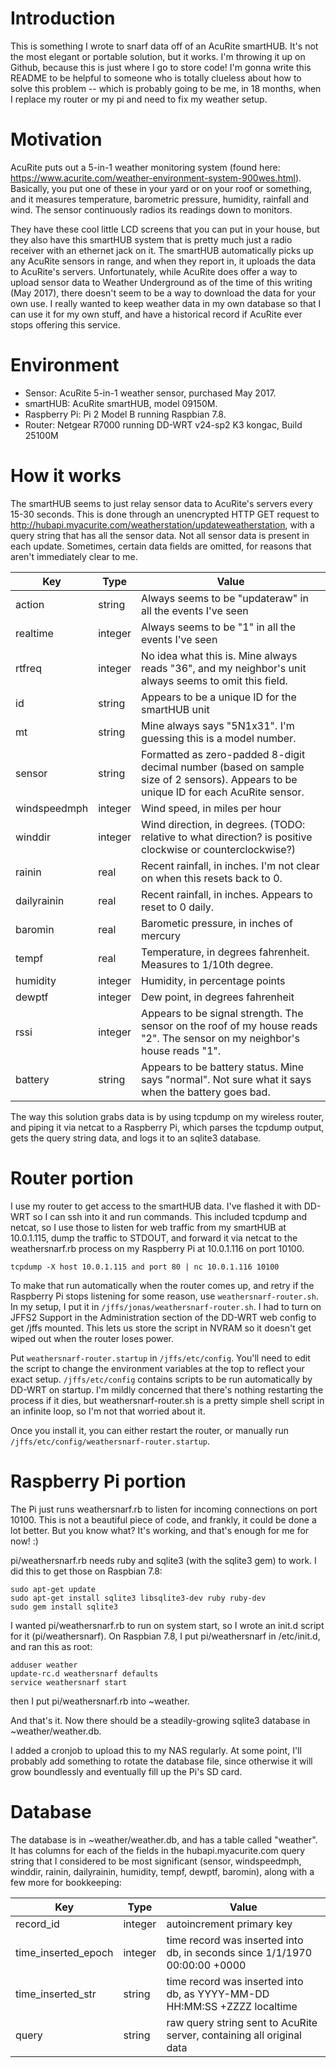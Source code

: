 # Introduction
This is something I wrote to snarf data off of an AcuRite smartHUB. It's not the most elegant or portable solution, but it works. I'm throwing it up on Github, because this is just where I go to store code! I'm gonna write this README to be helpful to someone who is totally clueless about how to solve this problem -- which is probably going to be me, in 18 months, when I replace my router or my pi and need to fix my weather setup.

# Motivation
AcuRite puts out a 5-in-1 weather monitoring system (found here: https://www.acurite.com/weather-environment-system-900wes.html). Basically, you put one of these in your yard or on your roof or something, and it measures temperature, barometric pressure, humidity, rainfall and wind. The sensor continuously radios its readings down to monitors.

They have these cool little LCD screens that you can put in your house, but they also have this smartHUB system that is pretty much just a radio receiver with an ethernet jack on it. The smartHUB automatically picks up any AcuRite sensors in range, and when they report in, it uploads the data to AcuRite's servers. Unfortunately, while AcuRite does offer a way to upload sensor data to Weather Underground as of the time of this writing (May 2017), there doesn't seem to be a way to download the data for your own use. I really wanted to keep weather data in my own database so that I can use it for my own stuff, and have a historical record if AcuRite ever stops offering this service.

# Environment

* Sensor: AcuRite 5-in-1 weather sensor, purchased May 2017.
* smartHUB: AcuRite smartHUB, model 09150M.
* Raspberry Pi: Pi 2 Model B running Raspbian 7.8.
* Router: Netgear R7000 running DD-WRT v24-sp2 K3 kongac, Build 25100M

# How it works
The smartHUB seems to just relay sensor data to AcuRite's servers every 15-30 seconds. This is done through an unencrypted HTTP GET request to http://hubapi.myacurite.com/weatherstation/updateweatherstation, with a query string that has all the sensor data. Not all sensor data is present in each update. Sometimes, certain data fields are omitted, for reasons that aren't immediately clear to me.

Key | Type | Value
--- | ---- | -----
action | string | Always seems to be "updateraw" in all the events I've seen
realtime | integer | Always seems to be "1" in all the events I've seen
rtfreq | integer| No idea what this is. Mine always reads "36", and my neighbor's unit always seems to omit this field.
id | string | Appears to be a unique ID for the smartHUB unit
mt | string | Mine always says "5N1x31". I'm guessing this is a model number.
sensor | string | Formatted as zero-padded 8-digit decimal number (based on sample size of 2 sensors). Appears to be unique ID for each AcuRite sensor.
windspeedmph | integer | Wind speed, in miles per hour
winddir | integer | Wind direction, in degrees. (TODO: relative to what direction? is positive clockwise or counterclockwise?)
rainin | real | Recent rainfall, in inches. I'm not clear on when this resets back to 0.
dailyrainin | real | Recent rainfall, in inches. Appears to reset to 0 daily.
baromin | real | Barometic pressure, in inches of mercury
tempf | real | Temperature, in degrees fahrenheit. Measures to 1/10th degree.
humidity | integer | Humidity, in percentage points
dewptf | integer | Dew point, in degrees fahrenheit
rssi | integer | Appears to be signal strength. The sensor on the roof of my house reads "2". The sensor on my neighbor's house reads "1".
battery | string | Appears to be battery status. Mine says "normal". Not sure what it says when the battery goes bad.

The way this solution grabs data is by using tcpdump on my wireless router, and piping it via netcat to a Raspberry Pi, which parses the tcpdump output, gets the query string data, and logs it to an sqlite3 database.

# Router portion

I use my router to get access to the smartHUB data. I've flashed it with DD-WRT so I can ssh into it and run commands. This included tcpdump and netcat, so I use those to listen for web traffic from my smartHUB at 10.0.1.115, dump the traffic to STDOUT, and forward it via netcat to the weathersnarf.rb process on my Raspberry Pi at 10.0.1.116 on port 10100.

```
tcpdump -X host 10.0.1.115 and port 80 | nc 10.0.1.116 10100
```

To make that run automatically when the router comes up, and retry if the Raspberry Pi stops listening for some reason, use `weathersnarf-router.sh`. In my setup, I put it in `/jffs/jonas/weathersnarf-router.sh`. I had to turn on JFFS2 Support in the Administration section of the DD-WRT web config to get /jffs mounted. This lets us store the script in NVRAM so it doesn't get wiped out when the router loses power.

Put `weathersnarf-router.startup` in `/jffs/etc/config`. You'll need to edit the script to change the environment variables at the top to reflect your exact setup. `/jffs/etc/config` contains scripts to be run automatically by DD-WRT on startup. I'm mildly concerned that there's nothing restarting the process if it dies, but weathersnarf-router.sh is a pretty simple shell script in an infinite loop, so I'm not that worried about it.

Once you install it, you can either restart the router, or manually run `/jffs/etc/config/weathersnarf-router.startup`.

# Raspberry Pi portion

The Pi just runs weathersnarf.rb to listen for incoming connections on port 10100. This is not a beautiful piece of code, and frankly, it could be done a lot better. But you know what? It's working, and that's enough for me for now! :)

pi/weathersnarf.rb needs ruby and sqlite3 (with the sqlite3 gem) to work. I did this to get those on Raspbian 7.8:

```
sudo apt-get update
sudo apt-get install sqlite3 libsqlite3-dev ruby ruby-dev
sudo gem install sqlite3
```

I wanted pi/weathersnarf.rb to run on system start, so I wrote an init.d script for it (pi/weathersnarf). On Raspbian 7.8, I put pi/weathersnarf in /etc/init.d, and ran this as root:

```
adduser weather
update-rc.d weathersnarf defaults
service weathersnarf start
```

then I put pi/weathersnarf.rb into ~weather.

And that's it. Now there should be a steadily-growing sqlite3 database in ~weather/weather.db.

I added a cronjob to upload this to my NAS regularly. At some point, I'll probably add something to rotate the database file, since otherwise it will grow boundlessly and eventually fill up the Pi's SD card.

# Database

The database is in ~weather/weather.db, and has a table called "weather". It has columns for each of the fields in the hubapi.myacurite.com query string that I considered to be most significant (sensor, windspeedmph, winddir, rainin, dailyrainin, humidity, tempf, dewptf, baromin), along with a few more for bookkeeping:

Key | Type | Value
--- | ---- | -----
record_id | integer | autoincrement primary key
time_inserted_epoch | integer | time record was inserted into db, in seconds since 1/1/1970 00:00:00 +0000
time_inserted_str | string | time record was inserted into db, as YYYY-MM-DD HH:MM:SS +ZZZZ localtime
query | string | raw query string sent to AcuRite server, containing all original data

